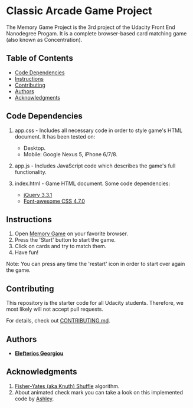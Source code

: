 # Classic Arcade Game Project

The Memory Game Project is the 3rd project of the Udacity Front End Nanodegree Progam. It is a complete browser-based card matching game (also known as Concentration).

## Table of Contents

* [Code Dependencies](#code-dependencies)
* [Instructions](#instructions)
* [Contributing](#contributing)
* [Authors](#authors)
* [Acknowledgments](#acknowledgments)

## Code Dependencies

1) app.css - Includes all necessary code in order to style game's HTML document.
   It has been tested on:
   * Desktop.
   * Mobile: Google Nexus 5, iPhone 6/7/8.
   
2) app.js - Includes JavaScript code which describes the game's full functionality.

3) index.html - Game HTML document. 
   Some code dependencies:
   * [jQuery 3.3.1](https://code.jquery.com/jquery-3.3.1.min.js)
   * [Font-awesome CSS 4.7.0](https://maxcdn.bootstrapcdn.com/font-awesome/4.7.0/css/font-awesome.min.css)
   
## Instructions

1) Open [Memory Game](https://elgeorsk.github.io/FrontEndDev/2-WebProgrammingWithJavaScript/MemoryGame/) on your favorite browser.
2) Press the 'Start' button to start the game.
3) Click on cards and try to match them.
4) Have fun!

Note: You can press any time the 'restart' icon in order to start over again the game.

## Contributing

This repository is the starter code for all Udacity students. Therefore, we most likely will not accept pull requests.

For details, check out [CONTRIBUTING.md](https://github.com/elgeorsk/FrontEndDev/blob/master/2-WebProgrammingWithJavaScript/MemoryGame/CONTRIBUTING.md).

## Authors

* [**Elefterios Georgiou**](https://github.com/elgeorsk)

## Acknowledgments

1) [Fisher-Yates (aka Knuth) Shuffle](http://stackoverflow.com/a/2450976) algorithm.
2) About animated check mark you can take a look on this implemented code by [Ashley](https://codepen.io/ashleygalante/pen/nwoKh).